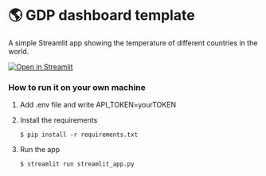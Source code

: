 # :earth_americas: GDP dashboard template

A simple Streamlit app showing the temperature of different countries in the world.

[![Open in Streamlit](https://static.streamlit.io/badges/streamlit_badge_black_white.svg)](https://gdp-dashboard-template.streamlit.app/)

### How to run it on your own machine
1. Add .env file and write API_TOKEN=yourTOKEN

1. Install the requirements

   ```
   $ pip install -r requirements.txt
   ```

2. Run the app

   ```
   $ streamlit run streamlit_app.py
   ```
